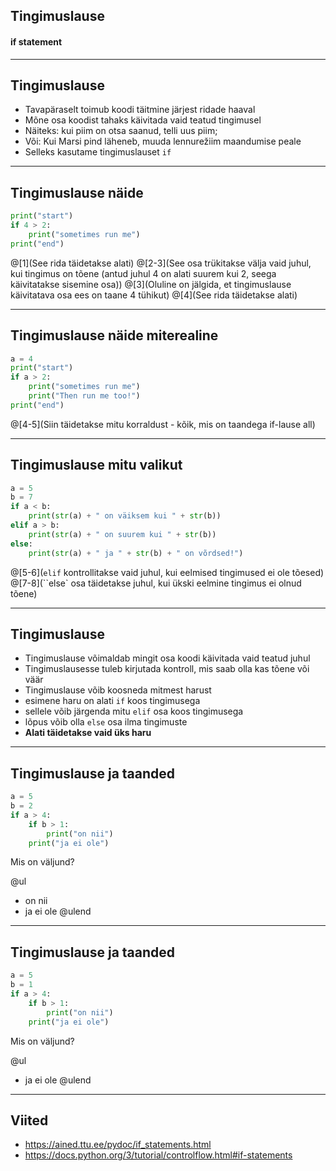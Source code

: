 ## Tingimuslause
#### if statement

---

## Tingimuslause

- Tavapäraselt toimub koodi täitmine järjest ridade haaval
- Mõne osa koodist tahaks käivitada vaid teatud tingimusel
- Näiteks: kui piim on otsa saanud, telli uus piim;
- Või: Kui Marsi pind läheneb, muuda lennurežiim maandumise peale
- Selleks kasutame tingimuslauset ``if``

---

## Tingimuslause näide

```python
print("start")
if 4 > 2:
    print("sometimes run me")
print("end")

```

@[1](See rida täidetakse alati)
@[2-3](See osa trükitakse välja vaid juhul, kui tingimus on tõene (antud juhul 4 on alati suurem kui 2, seega käivitatakse sisemine osa))
@[3](Oluline on jälgida, et tingimuslause käivitatava osa ees on taane 4 tühikut)
@[4](See rida täidetakse alati)

---

## Tingimuslause näide miterealine

```python
a = 4
print("start")
if a > 2:
    print("sometimes run me")
    print("Then run me too!")
print("end")
```

@[4-5](Siin täidetakse mitu korraldust - kõik, mis on taandega if-lause all)

---

## Tingimuslause mitu valikut

```python
a = 5
b = 7
if a < b:
    print(str(a) + " on väiksem kui " + str(b))
elif a > b:
    print(str(a) + " on suurem kui " + str(b))
else:
    print(str(a) + " ja " + str(b) + " on võrdsed!")
```

@[5-6](``elif`` kontrollitakse vaid juhul, kui eelmised tingimused ei ole tõesed)
@[7-8](``else` osa täidetakse juhul, kui ükski eelmine tingimus ei olnud tõene)

---

## Tingimuslause

- Tingimuslause võimaldab mingit osa koodi käivitada vaid teatud juhul
- Tingimuslausesse tuleb kirjutada kontroll, mis saab olla kas tõene või väär
- Tingimuslause võib koosneda mitmest harust
 - esimene haru on alati ``if`` koos tingimusega
 - sellele võib järgenda mitu ``elif`` osa koos tingimusega
 - lõpus võib olla ``else`` osa ilma tingimuste
- **Alati täidetakse vaid üks haru**

---

## Tingimuslause ja taanded

```python
a = 5
b = 2
if a > 4:
    if b > 1:
        print("on nii")
    print("ja ei ole")
```

Mis on väljund?

@ul
- on nii
- ja ei ole
@ulend

---

## Tingimuslause ja taanded

```python
a = 5
b = 1
if a > 4:
    if b > 1:
        print("on nii")
    print("ja ei ole")
```

Mis on väljund?

@ul
- ja ei ole
@ulend

---

## Viited

- https://ained.ttu.ee/pydoc/if_statements.html
- https://docs.python.org/3/tutorial/controlflow.html#if-statements